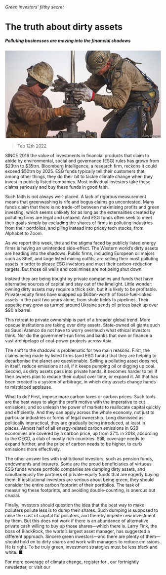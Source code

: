 ###### Green investors’ filthy secret

# The truth about dirty assets 

##### Polluting businesses are moving into the financial shadows 

![image](images/20220212_LDP003_0.jpg) 

> Feb 12th 2022 

SINCE 2016 the value of investments in financial products that claim to abide by environmental, social and governance (ESG) rules has grown from $23trn to $35trn. Bloomberg Intelligence, a research firm, reckons it could exceed $50trn by 2025. ESG funds typically tell their customers that, among other things, they do their bit to tackle climate change when they invest in publicly listed companies. Most individual investors take these claims seriously and buy these funds in good faith.

Such faith is not always well-placed. A lack of rigorous measurement means that greenwashing is rife and bogus claims go uncontested. Many funds claim that there is no trade-off between maximising profits and green investing, which seems unlikely for as long as the externalities created by polluting firms are legal and untaxed. And ESG funds often seek to meet their goals simply by excluding the shares of firms in polluting industries from their portfolios, and piling instead into pricey tech stocks, from Alphabet to Zoom.


As we report this week, the  and the stigma faced by publicly listed energy firms is having an unintended side-effect. The Western world’s dirty assets are heading into the shadows. Public firms, including European oil majors such as Shell, and large listed mining outfits, are selling their most polluting assets in order to please ESG investors and meet their carbon-reduction targets. But those oil wells and coal mines are not being shut down.

Instead they are being bought by private companies and funds that have alternative sources of capital and stay out of the limelight. Little wonder: owning dirty assets may require a thick skin, but it is likely to be profitable. Private-equity firms have snapped up $60bn-worth of fossil-fuel-linked assets in the past two years alone, from shale fields to pipelines. Their appetite may grow as turmoil around Ukraine sends oil prices back up over $90 a barrel.

This retreat to private ownership is part of a broader global trend. More opaque institutions are taking over dirty assets. State-owned oil giants such as Saudi Aramco do not have to worry overmuch what ethical investors think. Nor do the government-run firms and banks that own or finance a vast archipelago of coal-power projects across Asia.

The shift to the shadows is problematic for two main reasons. First, the claims being made by listed firms (and ESG funds) that they are helping to decarbonise the planet are questionable. Selling a polluting asset does not, in itself, reduce emissions at all, if it keeps pumping oil or digging up coal. Second, as dirty assets pass into private hands, it becomes harder to tell if their owners plan to reduce their output over time, or expand it. All that has been created is a system of arbitrage, in which dirty assets change hands to misplaced applause.

What to do? First, impose more carbon taxes or carbon prices. Such tools are the best ways to align the profit motive with the imperative to cut emissions, and so unleash the power of markets to reallocate capital quickly and efficiently. And they can apply across the whole economy, not just to particular industries or forms of legal ownership. Long dismissed as politically impractical, they are gradually being introduced, at least in places. Almost half of all energy-related carbon emissions in G20 economies are covered by a carbon price, up from 37% in 2018, according to the OECD, a club of mostly rich countries. Still, coverage needs to expand further, and the price of carbon needs to be higher, to curb emissions more effectively.

The other answer lies with institutional investors, such as pension funds, endowments and insurers. Some are the proud beneficiaries of virtuous ESG funds whose portfolio companies are dumping dirty assets, and simultaneously the partners of private-equity funds that are eagerly buying them. If institutional investors are serious about being green, they should consider the entire carbon footprint of their portfolios. The task of measuring these footprints, and avoiding double-counting, is onerous but crucial.

Finally, investors should question the idea that the best way to make polluters pollute less is to dump their shares. Such dumping is supposed to raise the cost of capital for polluters, and thereby impede new investment by them. But this does not work if there is an abundance of alternative private cash willing to buy up those shares—which there is. Larry Fink, the boss of BlackRock, the world’s largest asset manager, has suggested a different approach. Sincere green investors—and there are plenty of them—should hold on to dirty shares and work with managers to reduce emissions. He is right. To be truly green, investment strategies must be less black and white. ■

For more coverage of climate change, register for , our fortnightly newsletter, or visit our 


